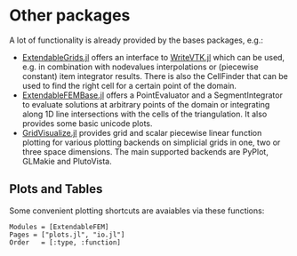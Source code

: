 # Other packages

A lot of functionality is already provided by the bases packages, e.g.:
- [ExtendableGrids.jl](https://github.com/WIAS-PDELib/ExtendableGrids.jl) offers an interface to [WriteVTK.jl](https://github.com/jipolanco/WriteVTK.jl) which can be used, e.g. in combination with nodevalues interpolations or (piecewise constant) item integrator results. There is also the CellFinder that can be used to find the right cell for a certain point of the domain.
- [ExtendableFEMBase.jl](https://github.com/WIAS-PDELib/ExtendableFEMBase.jl) offers a PointEvaluator and a SegmentIntegrator to evaluate solutions at arbitrary points of the domain or integrating along 1D line intersections with the cells of the triangulation. It also provides some basic unicode plots.
- [GridVisualize.jl](https://github.com/WIAS-PDELib/GridVisualize.jl) provides grid and scalar piecewise linear function plotting for various plotting backends on simplicial grids in one, two or three space dimensions. The main supported backends are PyPlot, GLMakie and PlutoVista.


## Plots and Tables

Some convenient plotting shortcuts are avaiables via these functions:


```@autodocs
Modules = [ExtendableFEM]
Pages = ["plots.jl", "io.jl"]
Order   = [:type, :function]
```